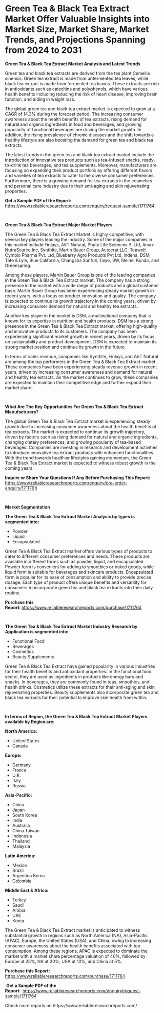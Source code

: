 <p><h1>Green Tea & Black Tea Extract Market Offer Valuable Insights into Market Size, Market Share, Market Trends, and Projections Spanning from 2024 to 2031</h1></p><p><strong>Green Tea & Black Tea Extract Market Analysis and Latest Trends</strong></p>
<p><p>Green tea and black tea extracts are derived from the tea plant Camellia sinensis. Green tea extract is made from unfermented tea leaves, while black tea extract is made from fermented tea leaves. These extracts are rich in antioxidants such as catechins and polyphenols, which have various health benefits including reducing the risk of heart disease, improving brain function, and aiding in weight loss.</p><p>The global green tea and black tea extract market is expected to grow at a CAGR of 14.3% during the forecast period. The increasing consumer awareness about the health benefits of tea extracts, rising demand for natural and organic ingredients in food and beverages, and growing popularity of functional beverages are driving the market growth. In addition, the rising prevalence of chronic diseases and the shift towards a healthy lifestyle are also boosting the demand for green tea and black tea extracts.</p><p>The latest trends in the green tea and black tea extract market include the introduction of innovative tea products such as tea-infused snacks, ready-to-drink tea beverages, and tea supplements. Moreover, manufacturers are focusing on expanding their product portfolio by offering different flavors and varieties of tea extracts to cater to the diverse consumer preferences. Furthermore, there is a growing demand for tea extracts in the cosmetics and personal care industry due to their anti-aging and skin rejuvenating properties.</p></p>
<p><strong>Get a Sample PDF of the Report:&nbsp;</strong> <a href="https://www.reliableresearchreports.com/enquiry/request-sample/1711764">https://www.reliableresearchreports.com/enquiry/request-sample/1711764</a></p>
<p>&nbsp;</p>
<p><strong>Green Tea & Black Tea Extract Major Market Players</strong></p>
<p><p>The Green Tea & Black Tea Extract Market is highly competitive, with several key players leading the industry. Some of the major companies in this market include Finlays, AVT Natural, Phyto Life Sciences P. Ltd, Amax NutraSource Inc, Synthite, Martin Bauer Group, Autocrat LLC, Teawolf, Cymbio Pharma Pvt. Ltd, Blueberry Agro Products Pvt Ltd, Indena, DSM, Tate & Lyle, Blue California, Changsha Sunfull, Taiyo, 3W, Meihe, Kunda, and Greenspring.</p><p>Among these players, Martin Bauer Group is one of the leading companies in the Green Tea & Black Tea Extract market. The company has a strong presence in the market with a wide range of products and a global customer base. Martin Bauer Group has been experiencing steady market growth in recent years, with a focus on product innovation and quality. The company is expected to continue its growth trajectory in the coming years, driven by increasing consumer demand for natural and healthy tea extracts.</p><p>Another key player in the market is DSM, a multinational company that is known for its expertise in nutrition and health products. DSM has a strong presence in the Green Tea & Black Tea Extract market, offering high-quality and innovative products to its customers. The company has been experiencing significant market growth in recent years, driven by its focus on sustainability and product development. DSM is expected to maintain its strong market position and continue its growth in the future.</p><p>In terms of sales revenue, companies like Synthite, Finlays, and AVT Natural are among the top performers in the Green Tea & Black Tea Extract market. These companies have been experiencing steady revenue growth in recent years, driven by increasing consumer awareness and demand for natural and healthy tea extracts. As the market continues to grow, these companies are expected to maintain their competitive edge and further expand their market share.</p></p>
<p>&nbsp;</p>
<p><strong>What Are The Key Opportunities For Green Tea & Black Tea Extract Manufacturers?</strong></p>
<p><p>The global Green Tea & Black Tea Extract market is experiencing steady growth due to increasing consumer awareness about the health benefits of tea extracts. The market is expected to continue its growth trajectory, driven by factors such as rising demand for natural and organic ingredients, changing dietary preferences, and growing popularity of tea-based beverages. Companies are investing in research and development activities to introduce innovative tea extract products with enhanced functionalities. With the trend towards healthier lifestyles gaining momentum, the Green Tea & Black Tea Extract market is expected to witness robust growth in the coming years.</p></p>
<p><strong>Inquire or Share Your Questions If Any Before Purchasing This Report:</strong> <a href="https://www.reliableresearchreports.com/enquiry/pre-order-enquiry/1711764">https://www.reliableresearchreports.com/enquiry/pre-order-enquiry/1711764</a></p>
<p>&nbsp;</p>
<p><strong>Market Segmentation</strong></p>
<p><strong>The Green Tea & Black Tea Extract Market Analysis by types is segmented into:</strong></p>
<p><ul><li>Powder</li><li>Liquid</li><li>Encapsulated</li></ul></p>
<p><p>Green Tea & Black Tea Extract market offers various types of products to cater to different consumer preferences and needs. These products are available in different forms such as powder, liquid, and encapsulated. Powder form is convenient for adding to smoothies or baked goods, while liquid form is suitable for beverages and skincare products. Encapsulated form is popular for its ease of consumption and ability to provide precise dosage. Each type of product offers unique benefits and versatility for consumers to incorporate green tea and black tea extracts into their daily routine.</p></p>
<p><strong>Purchase this Report:&nbsp;</strong><a href="https://www.reliableresearchreports.com/purchase/1711764">https://www.reliableresearchreports.com/purchase/1711764</a></p>
<p>&nbsp;</p>
<p><strong>The Green Tea & Black Tea Extract Market Industry Research by Application is segmented into:</strong></p>
<p><ul><li>Functional Food</li><li>Beverages</li><li>Cosmetics</li><li>Beauty Supplements</li></ul></p>
<p><p>Green Tea & Black Tea Extract have gained popularity in various industries for their health benefits and antioxidant properties. In the functional food sector, they are used as ingredients in products like energy bars and snacks. In beverages, they are commonly found in teas, smoothies, and health drinks. Cosmetics utilize these extracts for their anti-aging and skin rejuvenating properties. Beauty supplements also incorporate green tea and black tea extracts for their potential to improve skin health from within.</p></p>
<p>&nbsp;</p>
<p><strong>In terms of Region, the Green Tea & Black Tea Extract Market Players available by Region are:</strong></p>
<p>
    <p> <strong> North America: </strong>
        <ul>
            <li>United States</li>
            <li>Canada</li>
        </ul>
        </p> 
    <p> <strong> Europe: </strong>
        <ul>
            <li>Germany</li>
            <li>France</li>
            <li>U.K.</li>
            <li>Italy</li>
            <li>Russia</li>
        </ul>
        </p> 
    <p> <strong> Asia-Pacific: </strong>
        <ul>
            <li>China</li>
            <li>Japan</li>
            <li>South Korea</li>
            <li>India</li>
            <li>Australia</li>
            <li>China Taiwan</li>
            <li>Indonesia</li>
            <li>Thailand</li>
            <li>Malaysia</li>
        </ul>
        </p> 
    <p> <strong> Latin America: </strong>
        <ul>
            <li>Mexico</li>
            <li>Brazil</li>
            <li>Argentina Korea</li>
            <li>Colombia</li>
        </ul>
        </p> 
    <p> <strong> Middle East & Africa: </strong>
        <ul>
            <li>Turkey</li>
            <li>Saudi</li>
            <li>Arabia</li>
            <li>UAE</li>
            <li>Korea</li>
        </ul>
    </p>
    </p>
<p><p>The Green Tea & Black Tea Extract market is anticipated to witness substantial growth in regions such as North America (NA), Asia-Pacific (APAC), Europe, the United States (USA), and China, owing to increasing consumer awareness about the health benefits associated with tea consumption. Among these regions, APAC is expected to dominate the market with a market share percentage valuation of 40%, followed by Europe at 25%, NA at 20%, USA at 10%, and China at 5%.</p></p>
<p><strong>Purchase this Report: </strong><a href="https://www.reliableresearchreports.com/purchase/1711764">https://www.reliableresearchreports.com/purchase/1711764</a></p>
<p>&nbsp;<strong>Get a Sample PDF of the Report:&nbsp;&nbsp;</strong><a href="https://www.reliableresearchreports.com/enquiry/request-sample/1711764">https://www.reliableresearchreports.com/enquiry/request-sample/1711764</a></p>
<p><strong></strong></p>
<p>Check more reports on https://www.reliableresearchreports.com/</p>